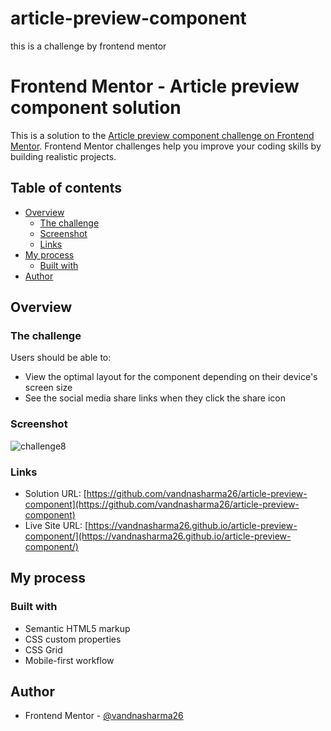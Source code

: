 # article-preview-component
this is a challenge by frontend mentor
# Frontend Mentor - Article preview component solution

This is a solution to the [Article preview component challenge on Frontend Mentor](https://www.frontendmentor.io/challenges/article-preview-component-dYBN_pYFT). Frontend Mentor challenges help you improve your coding skills by building realistic projects. 

## Table of contents

- [Overview](#overview)
  - [The challenge](#the-challenge)
  - [Screenshot](#screenshot)
  - [Links](#links)
- [My process](#my-process)
  - [Built with](#built-with)
- [Author](#author)


## Overview

### The challenge

Users should be able to:

- View the optimal layout for the component depending on their device's screen size
- See the social media share links when they click the share icon

### Screenshot
![challenge8](https://user-images.githubusercontent.com/86317804/127500298-38680285-9bfa-4349-8926-f358dac71c58.png)


### Links

- Solution URL: [https://github.com/vandnasharma26/article-preview-component](https://github.com/vandnasharma26/article-preview-component)
- Live Site URL: [https://vandnasharma26.github.io/article-preview-component/](https://vandnasharma26.github.io/article-preview-component/)

## My process

### Built with

- Semantic HTML5 markup
- CSS custom properties
- CSS Grid
- Mobile-first workflow



## Author

- Frontend Mentor - [@vandnasharma26](https://www.frontendmentor.io/profile/vandnasharma26)


